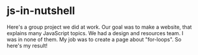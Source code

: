 # js-in-nutshell
Here's a group project we did at work.
Our goal was to make a website, that explains many JavaScript topics. We had a design and resources team. I was in none of them. 
My job was to create a  page about  "for-loops".
So here's my result!
